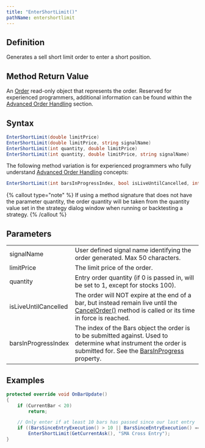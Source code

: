 ```yaml
---
title: "EnterShortLimit()"
pathName: entershortlimit
---
```


## Definition

Generates a sell short limit order to enter a short position.

## Method Return Value

An [Order](order) read-only object that represents the order. Reserved for experienced programmers, additional information can be found within the [Advanced Order Handling](advanced_order_handling) section.

## Syntax

```csharp
EnterShortLimit(double limitPrice)
EnterShortLimit(double limitPrice, string signalName)
EnterShortLimit(int quantity, double limitPrice)
EnterShortLimit(int quantity, double limitPrice, string signalName)
```

The following method variation is for experienced programmers who fully understand [Advanced Order Handling](advanced_order_handling) concepts:

```csharp
EnterShortLimit(int barsInProgressIndex, bool isLiveUntilCancelled, int quantity, double limitPrice, string signalName)
```

{% callout type="note" %}
If using a method signature that does not have the parameter quantity, the order quantity will be taken from the quantity value set in the strategy dialog window when running or backtesting a strategy.
{% /callout %}

## Parameters

|  |  |
| --- | --- |
| signalName | User defined signal name identifying the order generated. Max 50 characters. |
| limitPrice | The limit price of the order. |
| quantity | Entry order quantity (if 0 is passed in, will be set to 1, except for stocks 100). |
| isLiveUntilCancelled | The order will NOT expire at the end of a bar, but instead remain live until the [CancelOrder()](managed_cancelorder) method is called or its time in force is reached. |
| barsInProgressIndex | The index of the Bars object the order is to be submitted against. Used to determine what instrument the order is submitted for. See the [BarsInProgress](barsinprogress) property. |

## Examples

```csharp
protected override void OnBarUpdate()
{
    if (CurrentBar < 20)
        return;

    // Only enter if at least 10 bars has passed since our last entry
    if ((BarsSinceEntryExecution() > 10 || BarsSinceEntryExecution() == -1) && CrossAbove(SMA(10), SMA(20), 1))
        EnterShortLimit(GetCurrentAsk(), "SMA Cross Entry");
}
```
